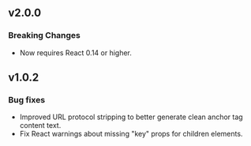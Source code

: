 v2.0.0
------
### Breaking Changes
- Now requires React 0.14 or higher.

v1.0.2
------
### Bug fixes
- Improved URL protocol stripping to better generate clean anchor tag content text.
- Fix React warnings about missing "key" props for children elements.

